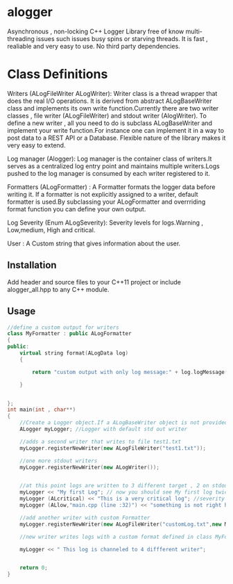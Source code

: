 # alogger
Asynchronous , non-locking C++ Logger Library free of know multi-threading issues such  issues busy spins or starving threads.
It is fast , realiable and very easy to use. No third party dependencies.
# Class Definitions
Writers (ALogFileWriter ALogWriter): Writer class is a thread wrapper that does the real I/O operations. It is derived from abstract ALogBaseWriter class and implements its own write function.Currently there are two writer classes , file writer (ALogFileWriter) and stdout writer (AlogWriter). To define a new writer , all you need to do is subclass ALogBaseWriter and implement your write function.For instance one can implement it in a way to post data to a REST API or a Database. Flexible nature of the library makes it very easy to extend.

Log manager (Alogger): Log manager is the container class of writers.It serves as a centralized log entry point and maintains multiple writers.Logs pushed to the log manager is consumed by each writer registered to it.

Formatters (ALogFormatter) : A Formatter formats the logger data before writing it. If a formatter is not explicitly assigned to a writer, default formatter is used.By subclassing your ALogFormatter and overrriding format function you can define your own output.

Log Severity (Enum ALogSeverity): Severity levels for logs.Warning , Low,medium, High and critical.

User : A Custom string that gives information about the user.

## Installation
Add header and source files to your C++11 project or include alogger_all.hpp to any C++ module.

## Usage
```c++
//define a custom output for writers
class MyFormatter : public ALogFormatter
{
public:
    virtual string format(ALogData log)
    {

        return "custom output with only log message:" + log.logMessage();

    }


};
int main(int , char**)
{
    //Create a Logger object.If a ALogBaseWriter object is not provided , it creates a ALogWriter and register it as the first writer object.
    ALogger myLogger; //Logger with default std out writer

    //adds a second writer that writes to file test1.txt
    myLogger.registerNewWriter(new ALogFileWriter("test1.txt"));

    //one more stdout writers
    myLogger.registerNewWriter(new ALogWriter());


    //at this point logs are written to 3 different target , 2 on stdout one copy in test1.txt
    myLogger << "My first Log"; // now you should see My first log twice in console and also in 1 entry in test1.txt. with default severity and no User
    myLogger (ALcritical) << "This is a very critical log"; //severity is changed
    myLogger (ALlow,"main.cpp (line :32)") << "something is not right here"; //user info is added to the log

    //add another writer with custom Formatter
    myLogger.registerNewWriter(new ALogFileWriter("customLog.txt",new MyFormatter()));

    //new writer writes logs with a custom format defined in class MyFormatter

    myLogger << " This log is channeled to 4 diffferent writer";


    return 0;
}





```
